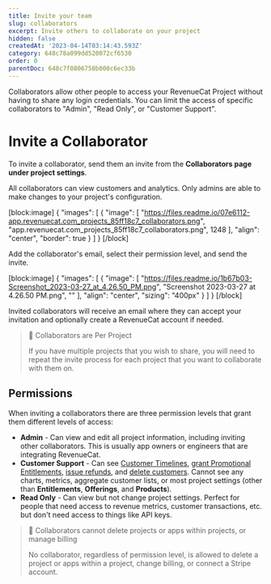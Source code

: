 ```yaml
---
title: Invite your team
slug: collaborators
excerpt: Invite others to collaborate on your project
hidden: false
createdAt: '2023-04-14T03:14:43.593Z'
category: 648c78a099dd520072cf6530
order: 0
parentDoc: 648c7f0806750b000c6ec33b
---
```

Collaborators allow other people to access your RevenueCat Project without having to share any login credentials. You can limit the access of specific collaborators to "Admin", "Read Only", or "Customer Support".

# Invite a Collaborator

To invite a collaborator, send them an invite from the **Collaborators page under project settings**. 

All collaborators can view customers and analytics. Only admins are able to make changes to your project's configuration.

[block:image]
{
  "images": [
    {
      "image": [
        "https://files.readme.io/07e6112-app.revenuecat.com_projects_85ff18c7_collaborators.png",
        "app.revenuecat.com_projects_85ff18c7_collaborators.png",
        1248
      ],
      "align": "center",
      "border": true
    }
  ]
}
[/block]



Add the collaborator's email, select their permission level, and send the invite. 

[block:image]
{
  "images": [
    {
      "image": [
        "https://files.readme.io/1b67b03-Screenshot_2023-03-27_at_4.26.50_PM.png",
        "Screenshot 2023-03-27 at 4.26.50 PM.png",
        ""
      ],
      "align": "center",
      "sizing": "400px"
    }
  ]
}
[/block]



Invited collaborators will receive an email where they can accept your invitation and optionally create a RevenueCat account if needed.

> 📘 Collaborators are Per Project
> 
> If you have multiple projects that you wish to share, you will need to repeat the invite process for each project that you want to collaborate with them on.

## Permissions

When inviting a collaborators there are three permission levels that grant them different levels of access:

- **Admin** - Can view and edit all project information, including inviting other collaborators. This is usually app owners or engineers that are integrating RevenueCat.
- **Customer Support** - Can see [Customer Timelines](doc:customers), [grant Promotional Entitlements](doc:promotionals), [issue refunds](doc:customer-history#section-refunding-subscriptions), and [delete customers](doc:manage-users). Cannot see any charts, metrics, aggregate customer lists, or most project settings (other than **Entitlements**, **Offerings**, and **Products**).
- **Read Only** - Can view but not change project settings. Perfect for people that need access to revenue metrics, customer transactions, etc. but don't need access to things like API keys.

> 📘 Collaborators cannot delete projects or apps within projects, or manage billing
> 
> No collaborator, regardless of permission level, is allowed to delete a project or apps within a project, change billing, or connect a Stripe account.
